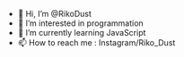 - 👋 Hi, I’m @RikoDust
- 👀 I’m interested in programmation
- 🌱 I’m currently learning JavaScript
- 📫 How to reach me : Instagram/Riko_Dust

<!---
RikoDust/RikoDust is a ✨ special ✨ repository because its `README.md` (this file) appears on your GitHub profile.
You can click the Preview link to take a look at your changes.
--->

